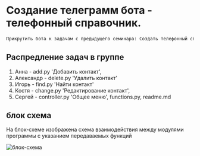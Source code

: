 # Создание телеграмм бота - телефонный справочник.
```sh
Прикрутить бота к задачам с предыдущего семинара: Создать телефонный справочник
```

## Распредление задач в группе

1. Анна - add.py 'Добавить контакт',
2. Александр - delete.py 'Удалить контакт'
3. Игорь - find.py 'Найти контакт'
4. Костя - change.py 'Редактирование контакт',
4. Сергей - controller.py 'Общее меню', functions.py, readme.md



## блок схема

На блок-схеме изображена схема взаимодействия между модулями программы с указанием передаваемых функций

![блок-схема]()


